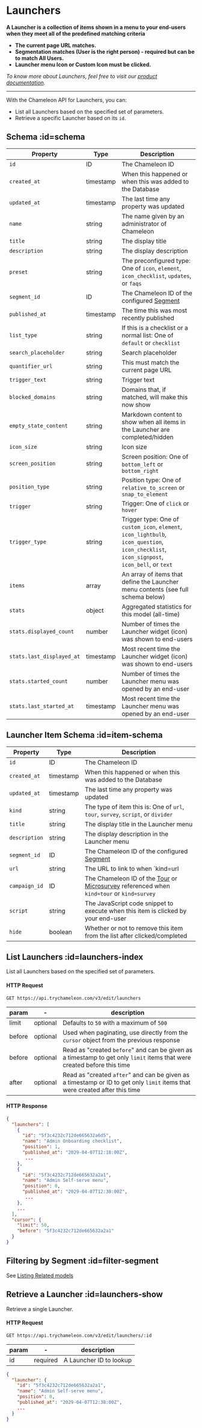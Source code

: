 # Launchers

**A Launcher is a collection of items shown in a menu to your end-users when they meet all of the predefined matching criteria**

 - **The current page URL matches.**
 - **Segmentation matches (User is the right person) - required but can be to match All Users.**
 - **Launcher menu Icon or Custom Icon must be clicked.**



*To know more about Launchers, feel free to visit our [product documentation](https://help.trychameleon.com/en/collections/1587145-launchers).*

---



With the Chameleon API for Launchers, you can:

- List all Launchers based on the specified set of parameters.
- Retrieve a specific Launcher based on its `id`.



## Schema :id=schema

| Property | Type | Description |
| --- | --- | --- |
| `id` | ID | The Chameleon ID |
| `created_at` | timestamp | When this happened or when this was added to the Database |
| `updated_at` | timestamp | The last time any property was updated |
| `name` | string | The name given by an administrator of Chameleon |
| `title` | string | The display title |
| `description` | string | The display description |
| `preset` | string | The preconfigured type: One of `icon`, `element`, `icon_checklist`, `updates`, or `faqs` |
| `segment_id` | ID | The Chameleon ID of the configured [Segment](apis/segments.md?id=schema) |
| `published_at` | timestamp | The time this was most recently published |
| `list_type` | string | If this is a checklist or a normal list: One of `default` or `checklist` |
| `search_placeholder` | string | Search placeholder |
| `quantifier_url` | string | This must match the current page URL |
| `trigger_text` | string | Trigger text |
| `blocked_domains` | string | Domains that, if matched, will make this now show |
| `empty_state_content` | string | Markdown content to show when all items in the Launcher are completed/hidden |
| `icon_size` | string | Icon size |
| `screen_position` | string | Screen position: One of `bottom_left` or `bottom_right` |
| `position_type` | string | Position type: One of `relative_to_screen` or `snap_to_element` |
| `trigger` | string | Trigger: One of `click` or `hover` |
| `trigger_type` | string | Trigger type: One of `custom_icon`, `element`, `icon_lightbulb`, `icon_question`, `icon_checklist`, `icon_signpost`, `icon_bell`, or `text` |
| `items` | array | An array of items that define the Launcher menu contents (see full schema below) |
| `stats` | object | Aggregated statistics for this model (all-time) |
| `stats.displayed_count` | number | Number of times the Launcher widget (icon) was shown to end-users |
| `stats.last_displayed_at` | timestamp | Most recent time the Launcher widget (icon) was shown to end-users |
| `stats.started_count` | number | Number of times the Launcher menu was opened by an end-user |
| `stats.last_started_at` | timestamp | Most recent time the Launcher menu was opened by an end-user |

## Launcher Item Schema :id=item-schema

| Property | Type | Description |
| --- | --- | --- |
| `id` | ID | The Chameleon ID |
| `created_at` | timestamp | When this happened or when this was added to the Database |
| `updated_at` | timestamp | The last time any property was updated |
| `kind` | string | The type of item this is: One of `url`, `tour`, `survey`, `script`, or `divider` |
| `title` | string | The display title in the Launcher menu |
| `description` | string | The display description in the Launcher menu |
| `segment_id` | ID | The Chameleon ID of the configured [Segment](apis/segments.md?id=schema) |
| `url` | string | The URL to link to when `kind=url |
| `campaign_id` | ID | The Chameleon ID of the [Tour](apis/tours.md) or [Microsurvey](apis/surveys.md) referenced when `kind=tour` or `kind=survey` |
| `script` | string | The JavaScript code snippet to execute when this item is clicked by your end-user |
| `hide` | boolean | Whether or not to remove this item from the list after clicked/completed |

## List Launchers :id=launchers-index

List all Launchers based on the specified set of parameters.

#### HTTP Request

```
GET https://api.trychameleon.com/v3/edit/launchers
```

| param  | -        | description                                                  |
| ------ | -------- | ------------------------------------------------------------ |
| limit  | optional | Defaults to `50` with a maximum of `500`                     |
| before | optional | Used when paginating, use directly from the `cursor` object from the previous response |
| before | optional | Read as "created `before`" and can be given as a timestamp to get only `limit` items that were created before this time |
| after  | optional | Read as "created `after`" and can be given as a timestamp or ID to get only `limit` items that were created after this time |

#### HTTP Response

```json
{
  "launchers": [
    {
      "id": "5f3c4232c712de665632a6d5",
      "name": "Admin Onboarding checklist",
      "position": 1,
      "published_at": "2029-04-07T12:18:00Z",
       ...
    },
    {
      "id": "5f3c4232c712de665632a2a1",
      "name": "Admin Self-serve menu",
      "position": 0,
      "published_at": "2029-04-07T12:38:00Z",
       ...
    },
    ...
  ],
  "cursor": {
    "limit": 50,
    "before": "5f3c4232c712de665632a2a1"
  }
}
```

## Filtering by Segment :id=filter-segment

See [Listing Related models](apis/segments.md?id=segment-experiences-index)

## Retrieve a Launcher :id=launchers-show

Retrieve a single Launcher.

#### HTTP Request

```
GET https://api.trychameleon.com/v3/edit/launchers/:id
```

| param | - | description |
|---|---|---|
| id | required | A Launcher ID to lookup

```json
{
  "launcher": {
    "id": "5f3c4232c712de665632a2a1",
    "name": "Admin Self-serve menu",
    "position": 0,
    "published_at": "2029-04-07T12:38:00Z",
    ...
  }
}
```
